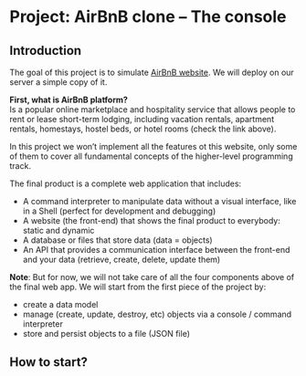 # Project: AirBnB clone – The console

## Introduction  

The goal of this project is to simulate [AirBnB website](https://www.airbnb.fr/). We will deploy on our server a simple copy of it.  

**First, what is AirBnB platform?**  
Is a popular online marketplace and hospitality service that allows people to rent or lease short-term lodging, including vacation rentals, apartment rentals, homestays, hostel beds, or hotel rooms (check the link above).  

In this project we won’t implement all the features ot this website, only some of them to cover all fundamental concepts of the higher-level programming track.  

The final product is a complete web application that includes:  
- A command interpreter to manipulate data without a visual interface, like in a Shell (perfect for development and debugging)  
- A website (the front-end) that shows the final product to everybody: static and dynamic  
- A database or files that store data (data = objects)  
- An API that provides a communication interface between the front-end and your data (retrieve, create, delete, update them)  

**Note**: But for now, we will not take care of all the four components above of the final web app. We will start from the first piece of the project by:  
- create a data model  
- manage (create, update, destroy, etc) objects via a console / command interpreter  
- store and persist objects to a file (JSON file)  

## How to start?


